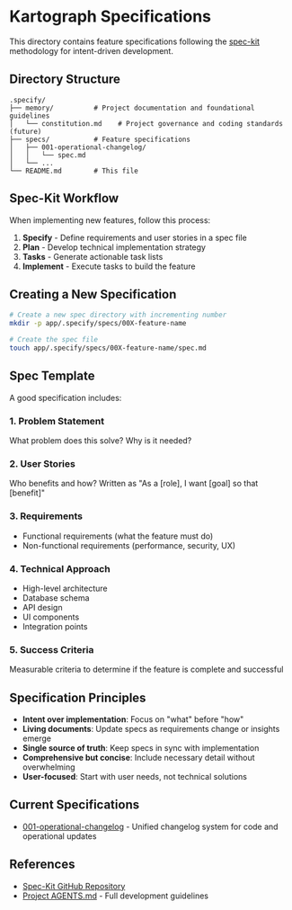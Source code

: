 # Kartograph Specifications

This directory contains feature specifications following the [spec-kit](https://github.com/github/spec-kit) methodology for intent-driven development.

## Directory Structure

```
.specify/
├── memory/          # Project documentation and foundational guidelines
│   └── constitution.md    # Project governance and coding standards (future)
├── specs/           # Feature specifications
│   ├── 001-operational-changelog/
│   │   └── spec.md
│   └── ...
└── README.md        # This file
```

## Spec-Kit Workflow

When implementing new features, follow this process:

1. **Specify** - Define requirements and user stories in a spec file
2. **Plan** - Develop technical implementation strategy
3. **Tasks** - Generate actionable task lists
4. **Implement** - Execute tasks to build the feature

## Creating a New Specification

```bash
# Create a new spec directory with incrementing number
mkdir -p app/.specify/specs/00X-feature-name

# Create the spec file
touch app/.specify/specs/00X-feature-name/spec.md
```

## Spec Template

A good specification includes:

### 1. Problem Statement

What problem does this solve? Why is it needed?

### 2. User Stories

Who benefits and how? Written as "As a [role], I want [goal] so that [benefit]"

### 3. Requirements

- Functional requirements (what the feature must do)
- Non-functional requirements (performance, security, UX)

### 4. Technical Approach

- High-level architecture
- Database schema
- API design
- UI components
- Integration points

### 5. Success Criteria

Measurable criteria to determine if the feature is complete and successful

## Specification Principles

- **Intent over implementation**: Focus on "what" before "how"
- **Living documents**: Update specs as requirements change or insights emerge
- **Single source of truth**: Keep specs in sync with implementation
- **Comprehensive but concise**: Include necessary detail without overwhelming
- **User-focused**: Start with user needs, not technical solutions

## Current Specifications

- [001-operational-changelog](./specs/001-operational-changelog/spec.md) - Unified changelog system for code and operational updates

## References

- [Spec-Kit GitHub Repository](https://github.com/github/spec-kit)
- [Project AGENTS.md](../../AGENTS.md) - Full development guidelines
